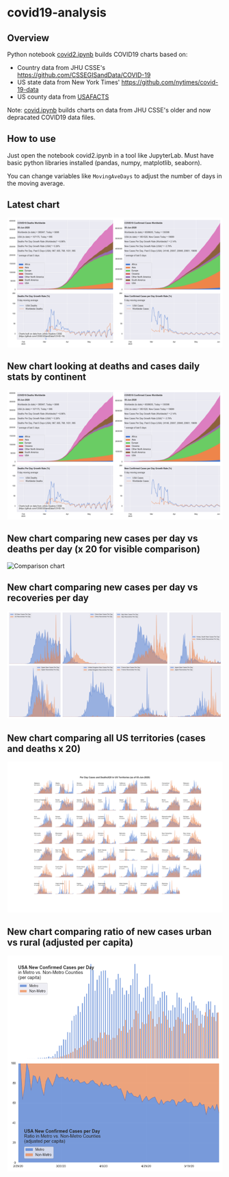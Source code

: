 # covid19-analysis

## Overview
Python notebook [covid2.ipynb](https://github.com/danlaw/covid19-analysis/blob/master/covid2.ipynb) builds COVID19 charts based on:
* Country data from JHU CSSE's https://github.com/CSSEGISandData/COVID-19
* US state data from New York Times' https://github.com/nytimes/covid-19-data
* US county data from [USAFACTS](https://usafacts.org/visualizations/coronavirus-covid-19-spread-map/)

Note: [covid.ipynb](https://github.com/danlaw/covid19-analysis/blob/master/covid.ipynb) builds charts on data from JHU CSSE's older and now depracated COVID19 data files.

## How to use
Just open the notebook covid2.ipynb in a tool like JupyterLab. Must have basic python libraries installed (pandas, numpy, matplotlib, seaborn).

You can change variables like ``MovingAveDays`` to adjust the number of days in the moving average.

## Latest chart
![Latest chart](charts/20200603-covid19-chart.png)

## New chart looking at deaths and cases daily stats by continent
![Comparison chart](charts/20200603-covid19-chart.png)

## New chart comparing new cases per day vs deaths per day (x 20 for visible comparison)
![Comparison chart](charts/20200603-comparison-chart-perday.png)

## New chart comparing new cases per day vs recoveries per day
![Recovery chart](charts/20200603-comparison-recovery-chart.png)

## New chart comparing all US territories (cases and deaths x 20)
![Territories chart](charts/20200603-compare-US-territories.png)

## New chart comparing ratio of new cases urban vs rural (adjusted per capita)
![Urban rural per capita chart](charts/20200603-US-counties-urban-vs-rural-per-capita.png)